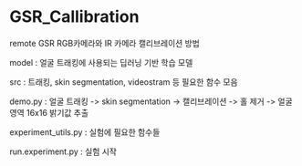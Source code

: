 # GSR_Callibration
remote GSR RGB카메라와 IR 카메라 캘리브레이션 방법

model : 얼굴 트래킹에 사용되는 딥러닝 기반 학습 모델

src : 트래킹, skin segmentation, videostram 등 필요한 함수 모음

demo.py : 얼굴 트래킹 -> skin segmentation -> 캘리브레이션 -> 홀 제거 -> 얼굴 영역 16x16 밝기값 추출

experiment_utils.py : 실험에 필요한 함수들

run.experiment.py : 실험 시작
